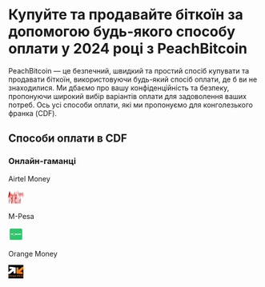 <body class="payment-methods-page">

# Купуйте та продавайте біткоїн за допомогою будь-якого способу оплати у 2024 році з PeachBitcoin

PeachBitcoin — це безпечний, швидкий та простий спосіб купувати та продавати біткоїн, використовуючи будь-який спосіб оплати, де б ви не знаходилися. Ми дбаємо про вашу конфіденційність та безпеку, пропонуючи широкий вибір варіантів оплати для задоволення ваших потреб. Ось усі способи оплати, які ми пропонуємо для конголезького франка (CDF).

## Способи оплати в CDF

### Онлайн-гаманці

<div class="payment-grid">
    <div class="payment-grid-item">
        <p>Airtel Money</p> 
        <img src="/img/faq/logoimg/airtelmoney.png" width="30px" height="27px" alt="Купуйте біткоїн за допомогою Airtel Money, Продавайте біткоїн за допомогою Airtel Money">
    </div>
    <div class="payment-grid-item">
        <p>M-Pesa</p>
        <img src="/img/faq/logoimg/mpesa.png" width="30px" height="27px" alt="Купуйте біткоїн за допомогою M-Pesa, Продавайте біткоїн за допомогою M-Pesa">
    </div>
    <div class="payment-grid-item">
        <p>Orange Money</p> 
        <img src="/img/faq/logoimg/orangemoney.png" width="30px" height="27px" alt="Купуйте біткоїн за допомогою Orange Money, Продавайте біткоїн за допомогою Orange Money">
    </div>
</div>

</body>
